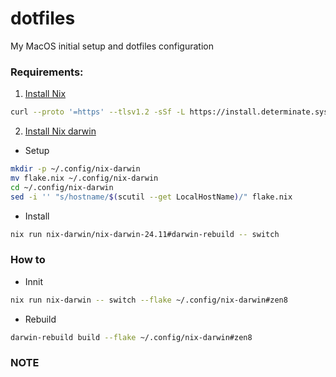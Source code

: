 # dotfiles
My MacOS initial setup and dotfiles configuration

### Requirements:
1. [Install Nix](https://zero-to-nix.com/start/install/)
```bash
curl --proto '=https' --tlsv1.2 -sSf -L https://install.determinate.systems/nix | sh -s -- install macos
```
2. [Install Nix darwin](https://github.com/LnL7/nix-darwin)
- Setup
```bash
mkdir -p ~/.config/nix-darwin
mv flake.nix ~/.config/nix-darwin
cd ~/.config/nix-darwin
sed -i '' "s/hostname/$(scutil --get LocalHostName)/" flake.nix
```
- Install
```bash
nix run nix-darwin/nix-darwin-24.11#darwin-rebuild -- switch
```
### How to
- Innit
```bash
nix run nix-darwin -- switch --flake ~/.config/nix-darwin#zen8
```
- Rebuild
```bash
darwin-rebuild build --flake ~/.config/nix-darwin#zen8
```

### NOTE
